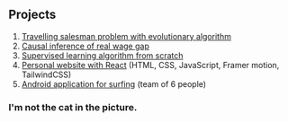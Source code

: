 ## Projects

1. [Travelling salesman problem with evolutionary algorithm](https://github.com/nutchak/travelling-salesman-evolutionary-algorithm)
2. [Causal inference of real wage gap](https://nutchak.github.io/causal-inference-wage-gap/)
3. [Supervised learning algorithm from scratch](https://github.com/nutchak/Classification)
4. [Personal website with React](https://github.com/nutchak/nutchak.github.io) (HTML, CSS, JavaScript, Framer motion, TailwindCSS)
5. [Android application for surfing](https://github.com/nutchak/surf-app) (team of 6 people)

### I'm not the cat in the picture.

<!--
**nutchak/nutchak** is a ✨ _special_ ✨ repository because its `README.md` (this file) appears on your GitHub profile.

Here are some ideas to get you started:

- 🔭 I’m currently working on ...
- 🌱 I’m currently learning ...
- 👯 I’m looking to collaborate on ...
- 🤔 I’m looking for help with ...
- 💬 Ask me about ...
- 📫 How to reach me: ...
- 😄 Pronouns: ...
- ⚡ Fun fact: ...
-->
